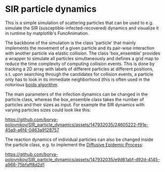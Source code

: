 # SIR particle dynamics

This is a simple simulation of scattering particles that can be used to e.g. simulate the SIR (susceptible-infected-recovered) dynamics and visualize it in runtime by matplotlib's FuncAnimation.

The backbone of the simulation is the class 'particle' that mainly implements the movement of a given particle and its pair-wise interaction with another particle via elastic collision.
The class 'box_ensemble' provides a wrapper to simulate all particles simultaneously and defines a grid map to reduce the time complexity of computing collision events. 
This is done by tracking a 2D array with labels of different particles at different positions, s.t. upon searching through the candidates for collision events, a particle only has to look in its immediate neighborhood 
(this is often used in the notorious [boids algorithm](https://en.wikipedia.org/wiki/Boids).

The main parameters of the infection dynamics can be changed in the particle class, whereas the box_ensemble class takes the number of particles and their sizes as input.
For example the SIR dynamics with varying particles sizes could look like this:

https://github.com/borya-polovnikov/SIR_particle_dynamics/assets/147932035/24605222-f91e-45a9-a6f4-0463a9128757


The reaction dynamics of individual particles can also be changed inside the particle class, e.g. to implement the [Diffusive Epidemic Process](https://journals.aps.org/prl/abstract/10.1103/PhysRevLett.128.078302):

https://github.com/borya-polovnikov/SIR_particle_dynamics/assets/147932035/e9d61abf-d92d-4145-a966-75bfaff8d2d1
